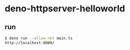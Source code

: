 # deno-httpserver-helloworld

## run
```sh
$ deno run --allow-net main.ts
http://localhost:8000/
```
